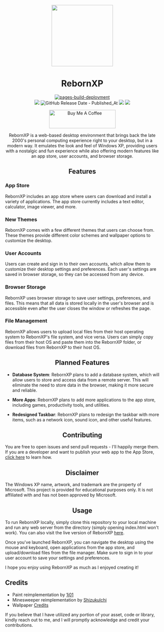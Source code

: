 

<p align="center">
<img src="https://i.ibb.co/drj1RSf/rebornxp.png" width="200"><p align="center"></p>
<h1 align="center">RebornXP</h1>
<p align="center">
  <a href="https://github.com/RebornXP/rebornxp/actions/workflows/pages/pages-build-deployment">
    <img src="https://github.com/RebornXP/rebornxp/actions/workflows/pages/pages-build-deployment/badge.svg" alt="pages-build-deployment">
  </a>
  <br>
     <a href="https://opensource.org/license/gpl-3-0/"><img src="https://img.shields.io/badge/License-GPL-green.svg?style=for-the-badge"></a>
  <img alt="GitHub Release Date - Published_At" src="https://img.shields.io/github/release-date/shoaib-jamal/rebornxp?style=for-the-badge">
<a href="https://github.com/shoaib-jamal/rebornxp/stargazers"><img src="https://img.shields.io/github/stars/shoaib-jamal/rebornxp?label=GitHub%20Stars&style=for-the-badge"></a>
<a href="https://github.com/shoaib-jamal/rebornxp/network/members"><img src="https://img.shields.io/github/forks/shoaib-jamal/rebornxp?style=for-the-badge"></a>

</p>
<p align="center">
<a href="https://www.buymeacoffee.com/shoaibify" target="_blank"><img src="https://cdn.buymeacoffee.com/buttons/v2/default-yellow.png" alt="Buy Me A Coffee" style="height: 60px !important;width: 217px !important;" ></a>
</p>
<p align="center">RebornXP is a web-based desktop environment that brings back the late 2000's personal computing experience right to your desktop, but in a modern way. It emulates the look and feel of Windows XP, providing users with a nostalgic and fun experience while also offering modern features like an app store, user accounts, and browser storage.
  </p>

<h2 align="center">Features</h2>

### App Store

RebornXP includes an app store where users can download and install a variety of applications. The app store currently includes a text editor, calculator, image viewer, and more.

### New Themes

RebornXP comes with a few different themes that users can choose from. These themes provide different color schemes and wallpaper options to customize the desktop.

### User Accounts

Users can create and sign in to their own accounts, which allow them to customize their desktop settings and preferences. Each user's settings are saved in browser storage, so they can be accessed from any device.

### Browser Storage

RebornXP uses browser storage to save user settings, preferences, and files. This means that all data is stored locally in the user's browser and is accessible even after the user closes the window or refreshes the page.

### File Management

RebornXP allows users to upload local files from their host operating system to RebornXP's file system, and vice versa. Users can simply copy files from their host OS and paste them into the RebornXP folder, or download files from RebornXP to their host OS.

<h2 align="center">Planned Features</h2>

- **Database System**: RebornXP plans to add a database system, which will allow users to store and access data from a remote server. This will eliminate the need to store data in the browser, making it more secure and reliable.

- **More Apps**: RebornXP plans to add more applications to the app store, including games, productivity tools, and utilities.

- **Redesigned Taskbar**: RebornXP plans to redesign the taskbar with more items, such as a network icon, sound icon, and other useful features.

<h2 align="center">Contributing</h2>

You are free to open issues and send pull requests - I'll happily merge them. If you are a developer and want to publish your web app to the App Store, [click here](https://github.com/shoaib-jamal/app-guide) to learn how.

<h2 align="center"> Disclaimer</h2>

The Windows XP name, artwork, and trademark are the property of Microsoft. This project is provided for educational purposes only. It is not affiliated with and has not been approved by Microsoft.

<h2 align="center"> Usage</h2>

To run RebornXP locally, simply clone this repository to your local machine and run any web server from the directory (simply opening index.html won't work). You can also visit the live version of RebornXP [here](https://rebornxp.js.org).

Once you've launched RebornXP, you can navigate the desktop using the mouse and keyboard, open applications from the app store, and upload/download files from the file manager. Make sure to sign in to your user account to save your settings and preferences.

I hope you enjoy using RebornXP as much as I enjoyed creating it!

## Credits

- Paint reimplementation by [1j01](https://github.com/1j01)
- Minesweeper reimplementation by [Shizukulchi](https://github.com/ShizukuIchi/minesweeper)
- Wallpaper [Credits](https://github.com/shoaib-jamal/rebornxp/blob/35fe5ed04f58668b3f859b2463de4f36bd5ead8f/system/themes/wallpapers/credits.md)

If you believe that I have utilized any portion of your asset, code or library, kindly reach out to me, and I will promptly acknowledge and credit your contributions.


